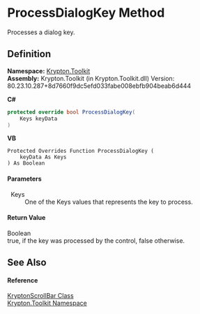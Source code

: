 # ProcessDialogKey Method


Processes a dialog key.



## Definition
**Namespace:** <a href="79d2eac2-21f4-54ff-7552-b20c33c30600.md">Krypton.Toolkit</a>  
**Assembly:** Krypton.Toolkit (in Krypton.Toolkit.dll) Version: 80.23.10.287+8d7660f9dc5efd033fabe008ebfb904beab6d444

**C#**
``` C#
protected override bool ProcessDialogKey(
	Keys keyData
)
```
**VB**
``` VB
Protected Overrides Function ProcessDialogKey ( 
	keyData As Keys
) As Boolean
```



#### Parameters
<dl><dt>  Keys</dt><dd>One of the Keys values that represents the key to process.</dd></dl>

#### Return Value
Boolean  
true, if the key was processed by the control, false otherwise.

## See Also


#### Reference
<a href="f6459340-c30c-86a4-bb69-09785b0333d6.md">KryptonScrollBar Class</a>  
<a href="79d2eac2-21f4-54ff-7552-b20c33c30600.md">Krypton.Toolkit Namespace</a>  
